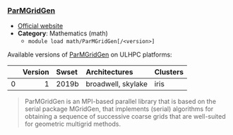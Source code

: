 ### [ParMGridGen](http://www-users.cs.umn.edu/~moulitsa/software.html)

* [Official website](http://www-users.cs.umn.edu/~moulitsa/software.html)
* __Category__: Mathematics (math)
    -  `module load math/ParMGridGen[/<version>]`

Available versions of [ParMGridGen](http://www-users.cs.umn.edu/~moulitsa/software.html) on ULHPC platforms:

|    |   Version | Swset   | Architectures      | Clusters   |
|---:|----------:|:--------|:-------------------|:-----------|
|  0 |         1 | 2019b   | broadwell, skylake | iris       |

> ParMGridGen is an MPI-based parallel library that is based on the serial package MGridGen, that implements (serial) algorithms for obtaining a sequence of successive coarse grids that are well-suited for geometric multigrid methods.
